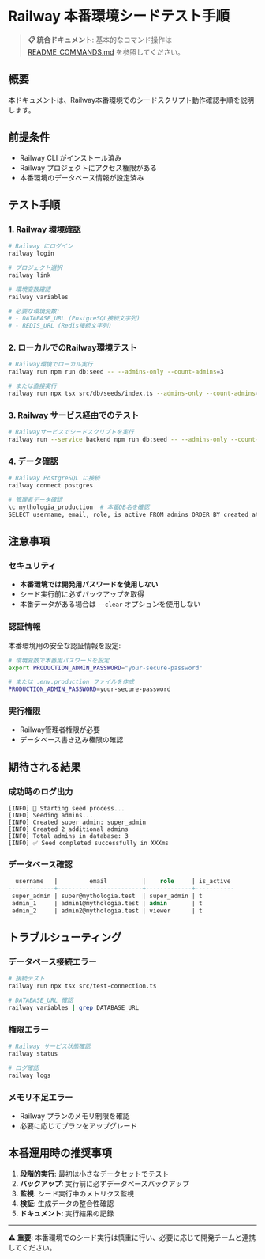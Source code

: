 # Railway 本番環境シードテスト手順

> **📋 統合ドキュメント**: 基本的なコマンド操作は [README_COMMANDS.md](./README_COMMANDS.md) を参照してください。

## 概要

本ドキュメントは、Railway本番環境でのシードスクリプト動作確認手順を説明します。

## 前提条件

- Railway CLI がインストール済み
- Railway プロジェクトにアクセス権限がある
- 本番環境のデータベース情報が設定済み

## テスト手順

### 1. Railway 環境確認

```bash
# Railway にログイン
railway login

# プロジェクト選択
railway link

# 環境変数確認
railway variables

# 必要な環境変数:
# - DATABASE_URL (PostgreSQL接続文字列)
# - REDIS_URL (Redis接続文字列)
```

### 2. ローカルでのRailway環境テスト

```bash
# Railway環境でローカル実行
railway run npm run db:seed -- --admins-only --count-admins=3

# または直接実行
railway run npx tsx src/db/seeds/index.ts --admins-only --count-admins=3
```

### 3. Railway サービス経由でのテスト

```bash
# Railwayサービスでシードスクリプトを実行
railway run --service backend npm run db:seed -- --admins-only --count-admins=3
```

### 4. データ確認

```bash
# Railway PostgreSQL に接続
railway connect postgres

# 管理者データ確認
\c mythologia_production  # 本番DB名を確認
SELECT username, email, role, is_active FROM admins ORDER BY created_at;
```

## 注意事項

### セキュリティ
- **本番環境では開発用パスワードを使用しない**
- シード実行前に必ずバックアップを取得
- 本番データがある場合は `--clear` オプションを使用しない

### 認証情報
本番環境用の安全な認証情報を設定:

```bash
# 環境変数で本番用パスワードを設定
export PRODUCTION_ADMIN_PASSWORD="your-secure-password"

# または .env.production ファイルを作成
PRODUCTION_ADMIN_PASSWORD=your-secure-password
```

### 実行権限
- Railway管理者権限が必要
- データベース書き込み権限の確認

## 期待される結果

### 成功時のログ出力
```
[INFO] 🌱 Starting seed process...
[INFO] Seeding admins...
[INFO] Created super admin: super_admin
[INFO] Created 2 additional admins
[INFO] Total admins in database: 3
[INFO] ✅ Seed completed successfully in XXXms
```

### データベース確認
```sql
  username   |         email          |    role     | is_active 
-------------+------------------------+-------------+-----------
 super_admin | super@mythologia.test  | super_admin | t
 admin_1     | admin1@mythologia.test | admin       | t
 admin_2     | admin2@mythologia.test | viewer      | t
```

## トラブルシューティング

### データベース接続エラー
```bash
# 接続テスト
railway run npx tsx src/test-connection.ts

# DATABASE_URL 確認
railway variables | grep DATABASE_URL
```

### 権限エラー
```bash
# Railway サービス状態確認
railway status

# ログ確認
railway logs
```

### メモリ不足エラー
- Railway プランのメモリ制限を確認
- 必要に応じてプランをアップグレード

## 本番運用時の推奨事項

1. **段階的実行**: 最初は小さなデータセットでテスト
2. **バックアップ**: 実行前に必ずデータベースバックアップ
3. **監視**: シード実行中のメトリクス監視
4. **検証**: 生成データの整合性確認
5. **ドキュメント**: 実行結果の記録

---

⚠️ **重要**: 本番環境でのシード実行は慎重に行い、必要に応じて開発チームと連携してください。